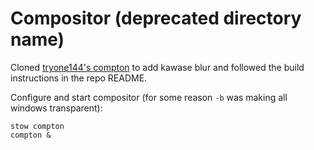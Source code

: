 # Compositor (deprecated directory name)
Cloned [tryone144's compton](https://github.com/tryone144/compton) to add
kawase blur and followed the build instructions in the repo README.

Configure and start compositor (for some reason `-b` was making all windows
transparent):
```
stow compton
compton &
```
